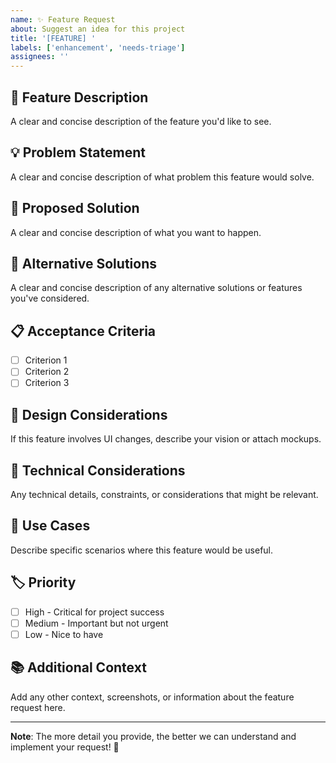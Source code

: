 ```yaml
---
name: ✨ Feature Request
about: Suggest an idea for this project
title: '[FEATURE] '
labels: ['enhancement', 'needs-triage']
assignees: ''
---
```


## 🎯 **Feature Description**
A clear and concise description of the feature you'd like to see.

## 💡 **Problem Statement**
A clear and concise description of what problem this feature would solve.

## 🚀 **Proposed Solution**
A clear and concise description of what you want to happen.

## 🔄 **Alternative Solutions**
A clear and concise description of any alternative solutions or features you've considered.

## 📋 **Acceptance Criteria**
- [ ] Criterion 1
- [ ] Criterion 2
- [ ] Criterion 3

## 🎨 **Design Considerations**
If this feature involves UI changes, describe your vision or attach mockups.

## 🔧 **Technical Considerations**
Any technical details, constraints, or considerations that might be relevant.

## 📱 **Use Cases**
Describe specific scenarios where this feature would be useful.

## 🏷️ **Priority**
- [ ] High - Critical for project success
- [ ] Medium - Important but not urgent
- [ ] Low - Nice to have

## 📚 **Additional Context**
Add any other context, screenshots, or information about the feature request here.

---

**Note**: The more detail you provide, the better we can understand and implement your request! 🎉
